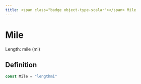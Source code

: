 ```yaml
---
title: <span class="badge object-type-scalar"></span> Mile
---
```

# <span class="badge object-type-scalar"></span> Mile

Length: mile (mi)

## Definition

```go
const Mile = "lengthmi"
```
